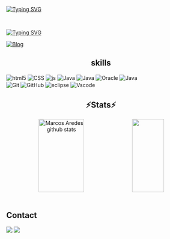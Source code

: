 [![Typing SVG](https://readme-typing-svg.demolab.com?font=Grape+Nuts&size=28&duration=3500&pause=994&center=true&vCenter=true&random=true&width=435&lines=Ol%C3%A1%F0%9F%91%8B+%2C+sou+o+Marcos)](https://git.io/typing-svg)

<br>

[![Typing SVG](https://readme-typing-svg.demolab.com?font=Grape+Nuts&pause=1000&repeat=false&random=false&width=435&lines=-+%F0%9F%91%A8%F0%9F%8F%BB%E2%80%8D%F0%9F%92%BB+Developer%2FSoftware+Engineer)](https://git.io/typing-svg)
<br>


[![Blog](https://img.shields.io/website?label=MASS&style=for-the-badge&url=https://m4ss.netlify.app/)](https://m4ss.netlify.app/)



 <h2 align="center" >skills</h2>
 
 <div>
<img align="center" alt="html5" src="https://img.shields.io/badge/HTML5-black?style=for-the-badge&logo=html5&logoColor=white" />
<img align="center" alt="CSS" src="https://img.shields.io/badge/Css3-black?style=for-the-badge&logo=css3&logoColor=white" /> 
<img align="center" alt="js" src="https://img.shields.io/badge/JavaScript-black?style=for-the-badge&logo=javascript&logoColor=white" />
<img align="center" alt="Java" src="https://img.shields.io/badge/Java-black?style=for-the-badge&logo=openjdk&logoColor=white" />
<img align="center" alt="Java" src="https://img.shields.io/badge/python-black?style=for-the-badge&logo=python&logoColor=white" />
<img align="center" alt="Oracle" src="https://img.shields.io/badge/ORACLE-black?style=for-the-badge&logo=oracle&logoColor=white" />
<img align="center" alt="Java" src="https://img.shields.io/badge/mysql-black?style=for-the-badge&logo=mysql&logoColor=white" />
 </div>

 <div>
<img align="center" alt="Git" src="https://img.shields.io/badge/git-black?style=for-the-badge&logo=git&logoColor=white" />
<img align="center" alt="GitHub" src="https://img.shields.io/badge/github-black?style=for-the-badge&logo=github&logoColor=white" />
<img align="center" alt="eclipse" src="https://img.shields.io/badge/eclipse-black?style=for-the-badge&logo=eclipse&logoColor=white" />
<img align="center" alt="Vscode" src="https://img.shields.io/badge/Vscode-black?style=for-the-badge&logo=visualstudiocode&logoColor=white" />
 </div> 
 




 <h2 align="center" >⚡Stats⚡</h2>

<div align="center">  
  <img width="49%" height="195px" src="https://github-readme-stats.vercel.app/api?username=MarcosAredes&show_icons=true&count_private=true&hide_border=true&title_color=00bfbf&icon_color=00bfbf&text_color=c9d1d9&bg_color=0d1117" alt="Marcos Aredes github stats" /> 
  <img width="41%" height="195px" src="https://github-readme-stats.vercel.app/api/top-langs/?username=MarcosAredes&layout=compact&hide_border=true&title_color=00bfbf&text_color=00bfbf&bg_color=0d1117" />
</div>

<br>


## Contact

<a href = "mailto:marcosaredessantos@gmail.com"><img src="https://img.shields.io/badge/-Gmail-%23333?style=for-the-badge&logo=gmail&logoColor=white" target="_blank"></a>
<a href="https://www.linkedin.com/in/marcos-aredes/" target="_blank"><img src="https://img.shields.io/badge/-LinkedIn-%230077B5?style=for-the-badge&logo=linkedin&logoColor=white" target="_blank"></a> 
